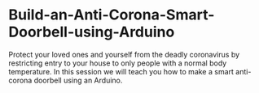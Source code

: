 # Build-an-Anti-Corona-Smart-Doorbell-using-Arduino
Protect your loved ones and yourself from the deadly coronavirus by restricting entry to your house to only people with a normal body temperature. In this session we will teach you how to make a smart anti-corona doorbell using an Arduino. 
